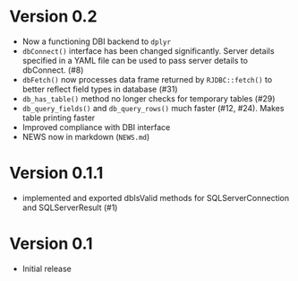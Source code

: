 # Version 0.2

- Now a functioning DBI backend to `dplyr`
- `dbConnect()` interface has been changed significantly. Server details specified in a YAML file can be used to pass server details to dbConnect. (#8)
- `dbFetch()` now processes data frame returned by `RJDBC::fetch()` to better reflect field types in database (#31)
- `db_has_table()` method no longer checks for temporary tables (#29)
- `db_query_fields()` and `db_query_rows()` much faster (#12, #24). Makes table printing faster
- Improved compliance with DBI interface
- NEWS now in markdown (`NEWS.md`)

# Version 0.1.1

- implemented and exported dbIsValid methods for SQLServerConnection and SQLServerResult (#1)

# Version 0.1

- Initial release
